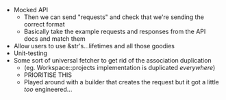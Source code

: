 - Mocked API
  - Then we can send "requests" and check that we're sending the correct format
  - Basically take the example requests and responses from the API docs and match them
- Allow users to use &str's...lifetimes and all those goodies
- Unit-testing
- Some sort of universal fetcher to get rid of the association duplication
  - (eg. Workspace::projects implementation is duplicated _everywhere_)
  - PRIORITISE THIS
  - Played around with a builder that creates the request but it got a little _too_ engineered...
